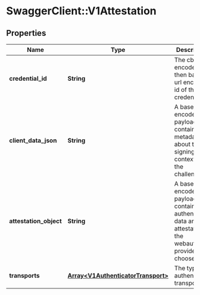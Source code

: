 # SwaggerClient::V1Attestation

## Properties
Name | Type | Description | Notes
------------ | ------------- | ------------- | -------------
**credential_id** | **String** | The cbor encoded then base64 url encoded id of the credential. | 
**client_data_json** | **String** | A base64 url encoded payload containing metadata about the signing context and the challenge. | 
**attestation_object** | **String** | A base64 url encoded payload containing authenticator data and any attestation the webauthn provider chooses. | 
**transports** | [**Array&lt;V1AuthenticatorTransport&gt;**](V1AuthenticatorTransport.md) | The type of authenticator transports. | 

